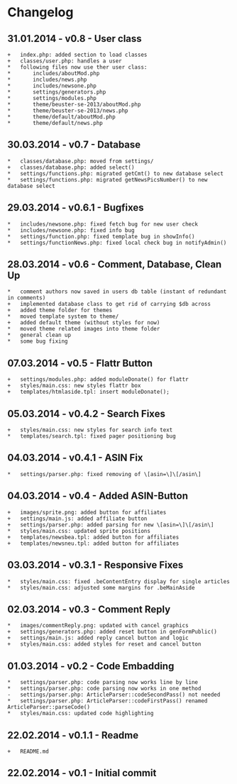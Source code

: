 # Changelog

## 31.01.2014 - v0.8 - User class

```
+	index.php: added section to load classes
+	classes/user.php: handles a user
*	following files now use ther user class:
*		includes/aboutMod.php
*		includes/news.php
*		includes/newsone.php
*		settings/generators.php
*		settings/modules.php
*		theme/beuster-se-2013/aboutMod.php
*		theme/beuster-se-2013/news.php
*		theme/default/aboutMod.php
*		theme/default/news.php
```

## 30.03.2014 - v0.7 - Database

```
*	classes/database.php: moved from settings/
+	classes/database.php: added select()
*	settings/functions.php: migrated getCmt() to new database select
*	settings/functions.php: migrated getNewsPicsNumber() to new database select
```

## 29.03.2014 - v0.6.1 - Bugfixes

```
*	includes/newsone.php: fixed fetch bug for new user check
*	includes/newsone.php: fixed info bug
*	settings/function.php: fixed template bug in showInfo()
*	settings/functionNews.php: fixed local check bug in notifyAdmin()
```

## 28.03.2014 - v0.6 - Comment, Database, Clean Up

```
*	comment authors now saved in users db table (instant of redundant in comments)
+	implemented database class to get rid of carrying $db across
+	added theme folder for themes
*	moved template system to theme/
+	added default theme (without styles for now)
*	moved theme related images into theme folder
*	general clean up
*	some bug fixing
```

## 07.03.2014 - v0.5 - Flattr Button

```
+	settings/modules.php: added moduleDonate() for flattr
+	styles/main.css: new styles flattr box
+	templates/htmlaside.tpl: insert moduleDonate();
```

## 05.03.2014 - v0.4.2 - Search Fixes

```
+	styles/main.css: new styles for search info text
*	templates/search.tpl: fixed pager positioning bug
```

## 04.03.2014 - v0.4.1 - ASIN Fix

```
*	settings/parser.php: fixed removing of \[asin=\]\[/asin\]
```

## 04.03.2014 - v0.4 - Added ASIN-Button

```
+	images/sprite.png: added button for affiliates
+	settings/main.js: added affiliate button
+	settings/parser.php: added parsing for new \[asin=\]\[/asin\]
*	styles/main.css: updated sprite positions
+	templates/newsbea.tpl: added button for affiliates
+	templates/newsneu.tpl: added button for affiliates
```

## 03.03.2014 - v0.3.1 - Responsive Fixes

```
*	styles/main.css: fixed .beContentEntry display for single articles
*	styles/main.css: adjusted some margins for .beMainAside
```

## 02.03.2014 - v0.3 - Comment Reply

```
*	images/commentReply.png: updated with cancel graphics
+	settings/generators.php: added reset button in genFormPublic()
+	settings/main.js: added reply cancel button and logic
+	styles/main.css: added styles for reset and cancel button
```

## 01.03.2014 - v0.2 - Code Embadding

```
*	settings/parser.php: code parsing now works line by line
*	settings/parser.php: code parsing now works in one method
-	settings/parser.php: ArticleParser::codeSecondPass() not needed
*	settings/parser.php: ArticleParser::codeFirstPass() renamed ArticleParser::parseCode()
*	styles/main.css: updated code highlighting
```

## 22.02.2014 - v0.1.1 - Readme

```
+	README.md
```

## 22.02.2014 - v0.1 - Initial commit